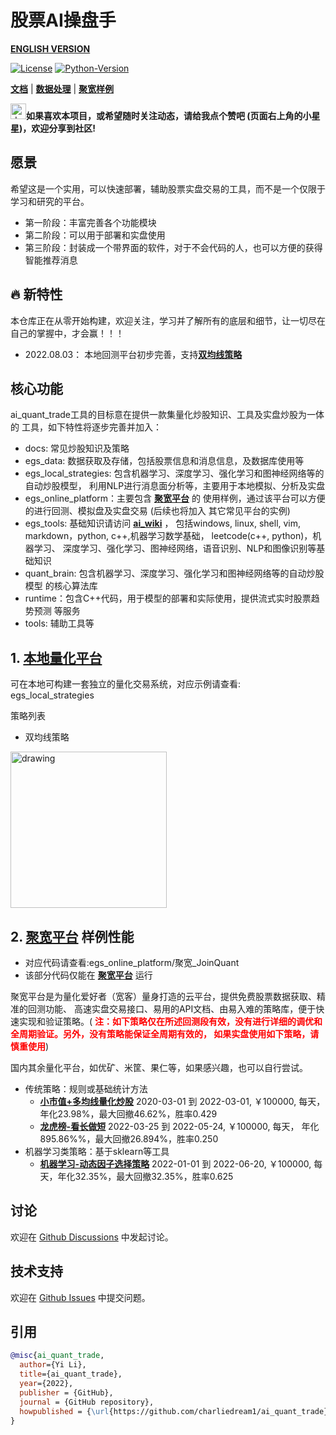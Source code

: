 [comment]: <> (<img height="50" src="https://github.com/charliedream1/ai_quant_trade/tree/master/img涨.jpeg" title="涨" width="80"/>)

[comment]: <> (<p align="center">)

[comment]: <> (  <img src="https://github.com/charliedream1/ai_quant_trade/tree/master/img涨.jpeg" alt="drawing" width="250"/>)

[comment]: <> (</p>)
# 股票AI操盘手  

[**ENGLISH VERSION**](https://github.com/charliedream1/ai_quant_trade/blob/master/README_EN.md)

[![License](https://img.shields.io/badge/License-Apache%202.0-brightgreen.svg)](https://opensource.org/licenses/Apache-2.0)
[![Python-Version](https://img.shields.io/badge/Python-3.8-brightgreen)](https://github.com/charliedream1/ai_quant_trade)

[**文档**](https://github.com/charliedream1/ai_quant_trade/tree/master/docs)
| [**数据处理**](https://github.com/charliedream1/ai_quant_trade/tree/master/egs_data)
| [**聚宽样例**](https://github.com/charliedream1/ai_quant_trade/tree/master/egs_%E8%81%9A%E5%AE%BD)

<img src="https://github.blog/wp-content/uploads/2020/09/github-stars-logo_Color.png" alt="drawing" width="25"/>**如果喜欢本项目，或希望随时关注动态，请给我点个赞吧 (页面右上角的小星星)，欢迎分享到社区!**

## 愿景
希望这是一个实用，可以快速部署，辅助股票实盘交易的工具，而不是一个仅限于学习和研究的平台。
- 第一阶段：丰富完善各个功能模块
- 第二阶段：可以用于部署和实盘使用
- 第三阶段：封装成一个带界面的软件，对于不会代码的人，也可以方便的获得智能推荐消息

## :fire: 新特性
本仓库正在从零开始构建，欢迎关注，学习并了解所有的底层和细节，让一切尽在自己的掌握中，才会赢！！！

* 2022.08.03： 本地回测平台初步完善，支持[**双均线策略**](https://github.com/charliedream1/ai_quant_trade/tree/master/egs_local_strategies/rules/double_ma)

## 核心功能
ai_quant_trade工具的目标意在提供一款集量化炒股知识、工具及实盘炒股为一体的
工具，如下特性将逐步完善并加入：

* docs: 常见炒股知识及策略
* egs_data: 数据获取及存储，包括股票信息和消息信息，及数据库使用等
* egs_local_strategies: 包含机器学习、深度学习、强化学习和图神经网络等的自动炒股模型，
    利用NLP进行消息面分析等，主要用于本地模拟、分析及实盘
* egs_online_platform：主要包含 [**聚宽平台**](https://www.joinquant.com/) 的
    使用样例，通过该平台可以方便的进行回测、模拟盘及实盘交易 (后续也将加入
    其它常见平台的实例)
* egs_tools: 基础知识请访问 [**ai_wiki**](https://github.com/charliedream1/ai_wiki) ，
    包括windows, linux, shell, vim, 
    markdown，python, c++,机器学习数学基础，
    leetcode(c++, python)，机器学习、
    深度学习、强化学习、图神经网络，语音识别、NLP和图像识别等基础知识
* quant_brain: 包含机器学习、深度学习、强化学习和图神经网络等的自动炒股模型
    的核心算法库
* runtime：包含C++代码，用于模型的部署和实际使用，提供流式实时股票趋势预测
    等服务
* tools: 辅助工具等

## 1. [**本地量化平台**](https://github.com/charliedream1/ai_quant_trade/tree/master/egs_local_strategies)  
可在本地可构建一套独立的量化交易系统，对应示例请查看: egs_local_strategies   

策略列表
- 双均线策略

[comment]: <> (<img alt="avatar" src="https://github.com/charliedream1/ai_quant_trade/tree/master/img/trades_on_k_line.png" align="middle"/>)

[comment]: <> (<p align="center">)

<img src="https://github.com/charliedream1/ai_quant_trade/tree/master/trades_on_k_line.png" alt="drawing" width="250"/>



## 2. [**聚宽平台**](https://www.joinquant.com/) 样例性能
- 对应代码请查看:egs_online_platform/聚宽_JoinQuant  
- 该部分代码仅能在 [**聚宽平台**](https://www.joinquant.com/) 运行

聚宽平台是为量化爱好者（宽客）量身打造的云平台，提供免费股票数据获取、精准的回测功能、
高速实盘交易接口、易用的API文档、由易入难的策略库，便于快速实现和验证策略。(<font color=red>
**注：如下策略仅在所述回测段有效，没有进行详细的调优和全周期验证。另外，没有策略能保证全周期有效的，
如果实盘使用如下策略，请慎重使用**</font>)

国内其余量化平台，如优矿、米筐、果仁等，如果感兴趣，也可以自行尝试。

- 传统策略：规则或基础统计方法  
  - [**小市值+多均线量化炒股**](https://www.joinquant.com/view/community/detail/c754d315a391f39f61858dfe3275f45f) 
  2020-03-01 到 2022-03-01, ￥100000, 每天， 年化23.98%，最大回撤46.62%，胜率0.429
  - [**龙虎榜-看长做短**](https://www.joinquant.com/view/community/detail/0986c3b92578952cc22c52f0a5ea4664) 
  2022-03-25 到 2022-05-24, ￥100000, 每天， 年化895.86%%，最大回撤26.894%，胜率0.250
- 机器学习类策略：基于sklearn等工具
  - [**机器学习-动态因子选择策略**](https://www.joinquant.com/view/community/detail/f2a9d2ec6d4ad18882fa0a364fb9123d)
  2022-01-01 到 2022-06-20, ￥100000, 每天，年化32.35%，最大回撤32.35%，胜率0.625

## 讨论
欢迎在 [Github Discussions](https://github.com/charliedream1/ai_quant_trade/discussions) 中发起讨论。


## 技术支持

欢迎在 [Github Issues](https://github.com/charliedream1/ai_quant_trade/issues) 中提交问题。


## 引用

``` bibtex
@misc{ai_quant_trade,
  author={Yi Li},
  title={ai_quant_trade},
  year={2022},
  publisher = {GitHub},
  journal = {GitHub repository},
  howpublished = {\url{https://github.com/charliedream1/ai_quant_trade}},
}

```
